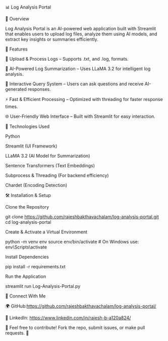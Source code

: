 📊 Log Analysis Portal

🚀 Overview

Log Analysis Portal is an AI-powered web application built with Streamlit that enables users to upload log files, analyze them using AI models, and extract key insights or summaries efficiently.

🔹 Features

📂 Upload & Process Logs – Supports .txt, and .log, formats.

🤖 AI-Powered Log Summarization – Uses LLaMA 3.2 for intelligent log analysis.

💬 Interactive Query System – Users can ask questions and receive AI-generated responses.

⚡ Fast & Efficient Processing – Optimized with threading for faster response times.

🌐 User-Friendly Web Interface – Built with Streamlit for easy interaction.

📌 Technologies Used

Python

Streamlit (UI Framework)

LLaMA 3.2 (AI Model for Summarization)

Sentence Transformers (Text Embeddings)

Subprocess & Threading (For backend efficiency)

Chardet (Encoding Detection)

🛠 Installation & Setup

Clone the Repository

git clone https://github.com/rajeshbakthavachalam/log-analysis-portal.git
cd log-analysis-portal

Create & Activate a Virtual Environment

python -m venv env
source env/bin/activate  # On Windows use: env\Scripts\activate

Install Dependencies

pip install -r requirements.txt

Run the Application

streamlit run Log-Analysis-Portal.py


🔗 Connect With Me

🌍 GitHub:https://github.com/rajeshbakthavachalam/log-analysis-portal/

💼 LinkedIn: https://www.linkedin.com/in/rajesh-b-a120a824/

📌 Feel free to contribute! Fork the repo, submit issues, or make pull requests. 🚀

